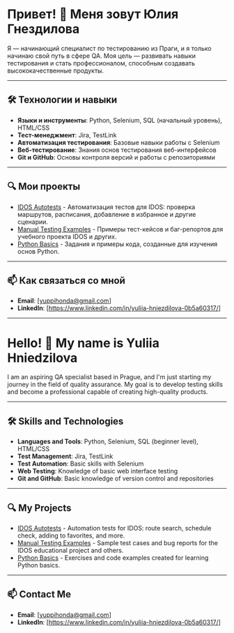 # Привет! 👋 Меня зовут Юлия Гнездилова

Я — начинающий специалист по тестированию из Праги, и я только начинаю свой путь в сфере QA. Моя цель — развивать навыки тестирования и стать профессионалом, способным создавать высококачественные продукты.

---

## 🛠 Технологии и навыки

- **Языки и инструменты**: Python, Selenium, SQL (начальный уровень), HTML/CSS
- **Тест-менеджмент**: Jira, TestLink
- **Автоматизация тестирования**: Базовые навыки работы с Selenium
- **Веб-тестирование**: Знания основ тестирования веб-интерфейсов
- **Git и GitHub**: Основы контроля версий и работы с репозиториями

---

## 🔍 Мои проекты

- [IDOS Autotests](#) - Автоматизация тестов для IDOS: проверка маршрутов, расписания, добавление в избранное и другие сценарии.
- [Manual Testing Examples](#) - Примеры тест-кейсов и баг-репортов для учебного проекта IDOS и других.
- [Python Basics](#) - Задания и примеры кода, созданные для изучения основ Python.

---

## 📫 Как связаться со мной
- **Email**: [yuppihonda@gmail.com]
- **LinkedIn**: [https://www.linkedin.com/in/yuliia-hniezdilova-0b5a60317/]

---

# Hello! 👋 My name is Yuliia Hniedzilova

I am an aspiring QA specialist based in Prague, and I'm just starting my journey in the field of quality assurance. My goal is to develop testing skills and become a professional capable of creating high-quality products.

---

## 🛠 Skills and Technologies

- **Languages and Tools**: Python, Selenium, SQL (beginner level), HTML/CSS
- **Test Management**: Jira, TestLink
- **Test Automation**: Basic skills with Selenium
- **Web Testing**: Knowledge of basic web interface testing
- **Git and GitHub**: Basic knowledge of version control and repositories

---

## 🔍 My Projects

- [IDOS Autotests](#) - Automation tests for IDOS: route search, schedule check, adding to favorites, and more.
- [Manual Testing Examples](#) - Sample test cases and bug reports for the IDOS educational project and others.
- [Python Basics](#) - Exercises and code examples created for learning Python basics.

---

## 📫 Contact Me
- **Email**: [yuppihonda@gmail.com]
- **LinkedIn**: [https://www.linkedin.com/in/yuliia-hniezdilova-0b5a60317/]
